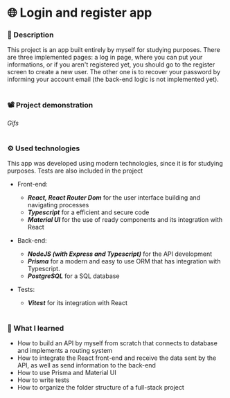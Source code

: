 # 🌐 Login and register app

### 📃 Description

This project is an app built entirely by myself for studying purposes. There are three implemented pages: a log in page, where you can put your informations, or if you aren't registered yet, you should go to the register screen to create a new user. The other one is to recover your password by informing your account email (the back-end logic is not implemented yet). 
<br><br>
### 📽️ Project demonstration

*Gifs*
<br><br>
### ⚙️ Used technologies

This app was developed using modern technologies, since it is for studying purposes. Tests are also included in the project

- Front-end:
  - ***React, React Router Dom*** for the user interface building and navigating processes
  - ***Typescript*** for a efficient and secure code
  - ***Material UI*** for the use of ready components and its integration with React
  
- Back-end: 
  - ***NodeJS (with Express and Typescript)*** for the API development
  - ***Prisma*** for a modern and easy to use ORM that has integration with Typescript.
  - ***PostgreSQL*** for a SQL database
  
- Tests:
  - ***Vitest*** for its integration with React
<br><br>
### 📝 What I learned

- How to build an API by myself from scratch that connects to database and implements a routing system
- How to integrate the React front-end and receive the data sent by the API, as well as send information to the back-end
- How to use Prisma and Material UI
- How to write tests
- How to organize the folder structure of a full-stack project
